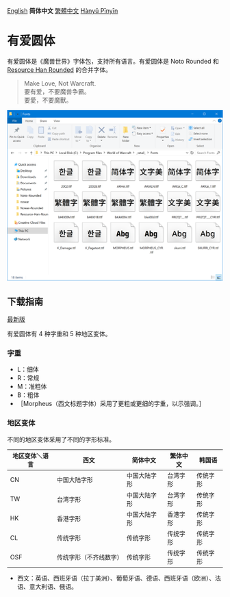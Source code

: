 [English](README.md) **简体中文** [繁體中文](README-Hant.md) [Hànyǔ Pīnyīn](README-Pinyin.md)

# 有爱圆体

有爱圆体是《魔兽世界》字体包，支持所有语言。有爱圆体是 Noto Rounded 和 [Resource Han Rounded](https://github.com/CyanoHao/Resource-Han-Rounded) 的合并字体。

> Make Love, Not Warcraft.<br>
> 要有爱，不要魔兽争霸。<br>
> 要愛，不要魔獸。

![预览](preview.png)

## 下载指南

[最新版](https://github.com/CyanoHao/Nowar-Rounded/releases)

有爱圆体有 4 种字重和 5 种地区变体。

### 字重

* L：细体
* R：常规
* M：准粗体
* B：粗体
* ［Morpheus（西文标题字体）采用了更粗或更细的字重，以示强调。］

### 地区变体

不同的地区变体采用了不同的字形标准。

| 地区变体＼语言 | 西文                  | 简体中文     | 繁体中文 | 韩国语   |
| -------------- | --------------------- | ------------ | -------- | -------- |
| CN             | 中国大陆字形          | 中国大陆字形 | 台湾字形 | 传统字形 |
| TW             | 台湾字形              | 中国大陆字形 | 台湾字形 | 传统字形 |
| HK             | 香港字形              | 中国大陆字形 | 香港字形 | 传统字形 |
| CL             | 传统字形              | 传统字形     | 传统字形 | 传统字形 |
| OSF            | 传统字形（不齐线数字）| 传统字形     | 传统字形 | 传统字形 |

* 西文：英语、西班牙语（拉丁美洲）、葡萄牙语、德语、西班牙语（欧洲）、法语、意大利语、俄语。

